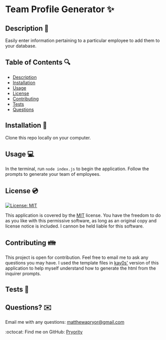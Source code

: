 # Team Profile Generator ✨
    
  ## Description 📑
  Easily enter information pertaining to a particular employee to add them to your database.
  
  ## Table of Contents 🔍
  - [Description](#description)
  - [Installation](#installation)
  - [Usage](#usage)
  - [License](#license)
  - [Contributing](#contributing)
  - [Tests](#tests)
  - [Questions](#questions)

  ## Installation 💾
  Clone this repo locally on your computer.
  
  ## Usage 💻
  In the terminal, run `node index.js` to begin the application. Follow the prompts to generate your team of employees.

  ## License 💿
  
  [![License: MIT](https://img.shields.io/badge/License-MIT-yellow.svg)](https://opensource.org/licenses/MIT)

 This application is covered by the [MIT](https://opensource.org/licenses/MIT) license.
  You have the freedom to do as you like with this permissive software, as long as an original copy and license notice is included. I cannon be held liable for this software.

  ## Contributing 👪
  This project is open for contribution. Feel free to email me to ask any questions you may have.
  I used the template files in [kay0s'](https://github.com/Kay0s) version of this application to help myself understand how to generate the html from the inquirer prompts.

  ## Tests 🧪
  
  ## Questions? ✉️
  Email me with any questions: matthewapryor@gmail.com

  :octocat: Find me on GitHub: [Pryority](https://github.com/Pryority)
